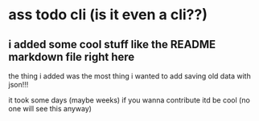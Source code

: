 # ass todo cli (is it even a cli??)
## i added some cool stuff like the README markdown file right here

the thing i added was the most thing i wanted to add
saving old data
with json!!!

it took some days (maybe weeks)
if you wanna contribute itd be cool (no one will see this anyway)